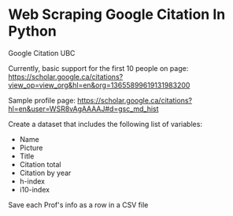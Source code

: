 # Web Scraping Google Citation In Python
 
 
Google Citation 
UBC

Currently, basic support for the first 10 people on page:
https://scholar.google.ca/citations?view_op=view_org&hl=en&org=13655899619131983200

Sample profile page:
https://scholar.google.ca/citations?hl=en&user=WSR8vAgAAAAJ#d=gsc_md_hist

Create a dataset that includes the following list of variables:
- Name
- Picture
- Title 
- Citation total 
- Citation by year
- h-index 
- i10-index

Save each Prof's info as a row in a CSV file
